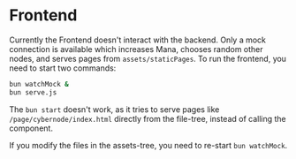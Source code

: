 # Frontend

Currently the Frontend doesn't interact with the backend.
Only a mock connection is available which increases Mana, chooses random other nodes,
and serves pages from `assets/staticPages`.
To run the frontend, you need to start two commands:

```bash
bun watchMock &
bun serve.js
```

The `bun start` doesn't work, as it tries to serve pages like `/page/cybernode/index.html` directly from the
file-tree, instead of calling the component.

If you modify the files in the assets-tree, you need to re-start `bun watchMock`.